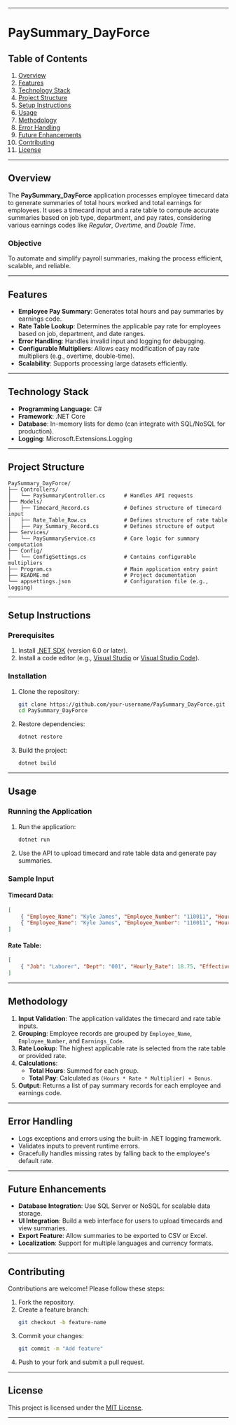 

---

# **PaySummary_DayForce**

## **Table of Contents**
1. [Overview](#overview)  
2. [Features](#features)  
3. [Technology Stack](#technology-stack)  
4. [Project Structure](#project-structure)  
5. [Setup Instructions](#setup-instructions)  
6. [Usage](#usage)  
7. [Methodology](#methodology)  
8. [Error Handling](#error-handling)  
9. [Future Enhancements](#future-enhancements)  
10. [Contributing](#contributing)  
11. [License](#license)  

---

## **Overview**
The **PaySummary_DayForce** application processes employee timecard data to generate summaries of total hours worked and total earnings for employees. It uses a timecard input and a rate table to compute accurate summaries based on job type, department, and pay rates, considering various earnings codes like *Regular*, *Overtime*, and *Double Time*.

### **Objective**
To automate and simplify payroll summaries, making the process efficient, scalable, and reliable.

---

## **Features**
- **Employee Pay Summary**: Generates total hours and pay summaries by earnings code.  
- **Rate Table Lookup**: Determines the applicable pay rate for employees based on job, department, and date ranges.  
- **Error Handling**: Handles invalid input and logging for debugging.  
- **Configurable Multipliers**: Allows easy modification of pay rate multipliers (e.g., overtime, double-time).  
- **Scalability**: Supports processing large datasets efficiently.  

---

## **Technology Stack**
- **Programming Language**: C#  
- **Framework**: .NET Core  
- **Database**: In-memory lists for demo (can integrate with SQL/NoSQL for production).  
- **Logging**: Microsoft.Extensions.Logging  

---

## **Project Structure**
```plaintext
PaySummary_DayForce/
├── Controllers/
│   └── PaySummaryController.cs      # Handles API requests
├── Models/
│   ├── Timecard_Record.cs           # Defines structure of timecard input
│   ├── Rate_Table_Row.cs            # Defines structure of rate table
│   ├── Pay_Summary_Record.cs        # Defines structure of output
├── Services/
│   └── PaySummaryService.cs         # Core logic for summary computation
├── Config/
│   └── ConfigSettings.cs            # Contains configurable multipliers
├── Program.cs                       # Main application entry point
├── README.md                        # Project documentation
└── appsettings.json                 # Configuration file (e.g., logging)
```

---

## **Setup Instructions**

### Prerequisites
1. Install [.NET SDK](https://dotnet.microsoft.com/download) (version 6.0 or later).  
2. Install a code editor (e.g., [Visual Studio](https://visualstudio.microsoft.com/) or [Visual Studio Code](https://code.visualstudio.com/)).  

### Installation
1. Clone the repository:  
   ```bash
   git clone https://github.com/your-username/PaySummary_DayForce.git
   cd PaySummary_DayForce
   ```
2. Restore dependencies:  
   ```bash
   dotnet restore
   ```
3. Build the project:  
   ```bash
   dotnet build
   ```

---

## **Usage**
### Running the Application
1. Run the application:  
   ```bash
   dotnet run
   ```
2. Use the API to upload timecard and rate table data and generate pay summaries.

### Sample Input
#### Timecard Data:
```json
[
    { "Employee_Name": "Kyle James", "Employee_Number": "110011", "Hours": 40, "Rate": 18.75, "Earnings_Code": "Regular", "Job_Worked": "Laborer", "Dept_Worked": "001", "Date_Worked": "2024-01-15", "Bonus": 0 },
    { "Employee_Name": "Kyle James", "Employee_Number": "110011", "Hours": 8, "Rate": 18.75, "Earnings_Code": "Overtime", "Job_Worked": "Laborer", "Dept_Worked": "001", "Date_Worked": "2024-01-16", "Bonus": 0 }
]
```

#### Rate Table:
```json
[
    { "Job": "Laborer", "Dept": "001", "Hourly_Rate": 18.75, "Effective_Start": "2024-01-01", "Effective_End": "2024-12-31" }
]
```

---

## **Methodology**
1. **Input Validation**: The application validates the timecard and rate table inputs.
2. **Grouping**: Employee records are grouped by `Employee_Name`, `Employee_Number`, and `Earnings_Code`.
3. **Rate Lookup**: The highest applicable rate is selected from the rate table or provided rate.
4. **Calculations**:
   - **Total Hours**: Summed for each group.
   - **Total Pay**: Calculated as `(Hours * Rate * Multiplier) + Bonus`.
5. **Output**: Returns a list of pay summary records for each employee and earnings code.

---

## **Error Handling**
- Logs exceptions and errors using the built-in .NET logging framework.
- Validates inputs to prevent runtime errors.
- Gracefully handles missing rates by falling back to the employee's default rate.

---

## **Future Enhancements**
- **Database Integration**: Use SQL Server or NoSQL for scalable data storage.  
- **UI Integration**: Build a web interface for users to upload timecards and view summaries.  
- **Export Feature**: Allow summaries to be exported to CSV or Excel.  
- **Localization**: Support for multiple languages and currency formats.  

---

## **Contributing**
Contributions are welcome! Please follow these steps:
1. Fork the repository.
2. Create a feature branch:  
   ```bash
   git checkout -b feature-name
   ```
3. Commit your changes:  
   ```bash
   git commit -m "Add feature"
   ```
4. Push to your fork and submit a pull request.

---

## **License**
This project is licensed under the [MIT License](LICENSE).

---

